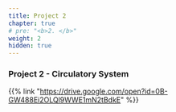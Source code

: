 ```yaml
---
title: Project 2
chapter: true
# pre: "<b>2. </b>"
weight: 2
hidden: true
---
```


### Project 2 - Circulatory System

{{% link "https://drive.google.com/open?id=0B-GW488Ei2OLQl9WWE1mN2tBdkE" %}}
